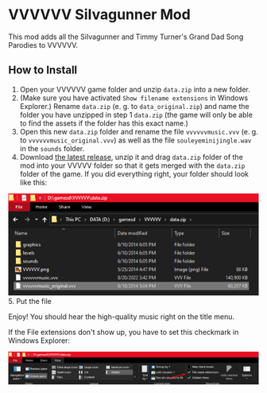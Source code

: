# VVVVVV SiIvagunner Mod

This mod adds all the SiIvagunner and Timmy Turner's Grand Dad Song Parodies to VVVVVV.

## How to Install

1. Open your VVVVVV game folder and unzip `data.zip` into a new folder.
2. (Make sure you have activated `Show filename extensions` in Windows Explorer.) Rename `data.zip` (e. g. to `data_original.zip`) and name the folder you have unzipped in step 1 `data.zip` (the game will only be able to find the assets if the folder has this exact name.)
3. Open this new `data.zip` folder and rename the file `vvvvvvmusic.vvv` (e. g. to `vvvvvvmusic_original.vvv`) as well as the file `souleyeminijingle.wav` in the `sounds` folder.
4. Download [the latest release](https://github.com/perguto/VVVVVV-SiIvagunner-Mod/releases), unzip it and drag `data.zip` folder of the mod into your VVVVV folder so that it gets merged with the `data.zip` folder of the game. If you did everything right, your folder should look like this: 

![](./data.zip_screenshot.png)
5. Put the file

Enjoy! You should hear the high-quality music right on the title menu. 

If the File extensions don't show up, you have to set this checkmark in Windows Explorer:

![](./explorer_show_file_name_extensions.png)
